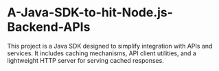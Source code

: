 # A-Java-SDK-to-hit-Node.js-Backend-APIs
This project is a Java SDK designed to simplify integration with APIs and services. It includes caching mechanisms, API client utilities, and a lightweight HTTP server for serving cached responses.
